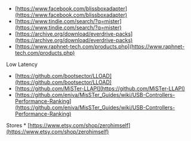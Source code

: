 * [https://www.facebook.com/blissboxadapter](https://www.facebook.com/blissboxadapter)
* [https://www.tindie.com/search/?q=mister](https://www.tindie.com/search/?q=mister)
* [https://archive.org/download/everdrive-packs](https://archive.org/download/everdrive-packs)
* [https://www.raphnet-tech.com/products.php](https://www.raphnet-tech.com/products.php)

Low Latency

* [https://github.com/bootsector/LLOAD](https://github.com/bootsector/LLOAD)
* [https://github.com/MiSTer-LLAPI](https://github.com/MiSTer-LLAPI)
* [https://github.com/eniva/MisSTer_Guides/wiki/USB-Controllers-Performance-Ranking](https://github.com/eniva/MisSTer_Guides/wiki/USB-Controllers-Performance-Ranking)

Stores \* [https://www.etsy.com/shop/zerohimself](https://www.etsy.com/shop/zerohimself)